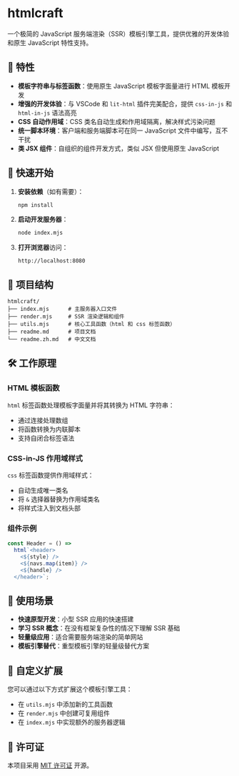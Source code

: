 # htmlcraft

一个极简的 JavaScript 服务端渲染（SSR）模板引擎工具，提供优雅的开发体验和原生 JavaScript 特性支持。

## 🌟 特性

- **模板字符串与标签函数**：使用原生 JavaScript 模板字面量进行 HTML 模板开发
- **增强的开发体验**：与 VSCode 和 `lit-html` 插件完美配合，提供 `css-in-js` 和 `html-in-js` 语法高亮
- **CSS 自动作用域**：CSS 类名自动生成和作用域隔离，解决样式污染问题
- **统一脚本环境**：客户端和服务端脚本可在同一 JavaScript 文件中编写，互不干扰
- **类 JSX 组件**：自组织的组件开发方式，类似 JSX 但使用原生 JavaScript

## 🚀 快速开始

1. **安装依赖**（如有需要）：

   ```bash
   npm install
   ```

2. **启动开发服务器**：

   ```bash
   node index.mjs
   ```

3. **打开浏览器**访问：
   ```
   http://localhost:8080
   ```

## 📁 项目结构

```
htmlcraft/
├── index.mjs      # 主服务器入口文件
├── render.mjs     # SSR 渲染逻辑和组件
├── utils.mjs      # 核心工具函数（html 和 css 标签函数）
├── readme.md      # 项目文档
└── readme.zh.md   # 中文文档
```

## 🛠️ 工作原理

### HTML 模板函数

`html` 标签函数处理模板字面量并将其转换为 HTML 字符串：

- 通过连接处理数组
- 将函数转换为内联脚本
- 支持自闭合标签语法

### CSS-in-JS 作用域样式

`css` 标签函数提供作用域样式：

- 自动生成唯一类名
- 将 `&` 选择器替换为作用域类名
- 将样式注入到文档头部

### 组件示例

```javascript
const Header = () =>
  html`<header>
    <${style} />
    <${navs.map(item)} />
    <${handle} />
  </header>`;
```

## 🎯 使用场景

- **快速原型开发**：小型 SSR 应用的快速搭建
- **学习 SSR 概念**：在没有框架复杂性的情况下理解 SSR 基础
- **轻量级应用**：适合需要服务端渲染的简单网站
- **模板引擎替代**：重型模板引擎的轻量级替代方案

## 🔧 自定义扩展

您可以通过以下方式扩展这个模板引擎工具：

- 在 `utils.mjs` 中添加新的工具函数
- 在 `render.mjs` 中创建可复用组件
- 在 `index.mjs` 中实现额外的服务器逻辑

## 📝 许可证

本项目采用 [MIT 许可证](LICENSE) 开源。